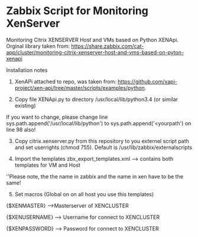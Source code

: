 # Zabbix Script for Monitoring XenServer

Monitoring Citrix XENSERVER Host and VMs based on Python XENApi. Orginal library taken from:
https://share.zabbix.com/cat-app/cluster/monitoring-citrix-xenserver-host-and-vms-based-on-pyton-xenapi

Installation notes

1. XenAPi attached to repo, was taken from: https://github.com/xapi-project/xen-api/tree/master/scripts/examples/python.

2. Copy file XENApi.py to directory /usr/local/lib/python3.4 (or similar existing)

If you want to change, please change line sys.path.append('/usr/local/lib/python') to sys.path.append('<yourpath') on line 98 also!


3. Copy citrix.xenserver.py from this repository to you externel script path and set userrights (chmod 755).
Default is /usr/lib/zabbix/externalscripts

4. Import the templates
zbx_export_templates.xml --> contains both templates for VM and Host

''Please note, the the name in zabbix and the name in xen have to be the same!

 

5. Set macros (Global on on all host you use this templates)

{$XENMASTER} -->Masterserver of XENCLUSTER

{$XENUSERNAME} --> Username for connect to XENCLUSTER

{$XENPASSWORD} --> Password for connect to XENCLUSTER
